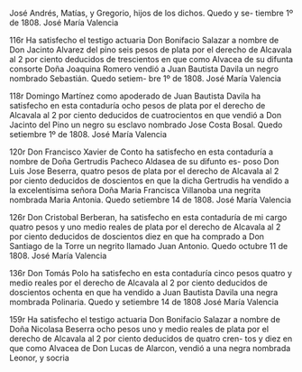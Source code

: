 José Andrés, Matías, y Gregorio, hijos de los dichos. Quedo y se-
tiembre 1º de 1808. José María Valencia

116r Ha satisfecho el testigo actuaria Don Bonifacio Salazar a nombre
de Don Jacinto Alvarez del pino seis pesos de plata por el derecho
de Alcavala al 2 por ciento deducidos de trescientos en que como
Alvacea de su difunta consorte Doña Joaquina Romero vendió a
Juan Bautista Davila un negro nombrado Sebastián. Quedo setiem-
bre 1º de 1808. José María Valencia

118r Domingo Martínez como apoderado de Juan Bautista Davila ha
satisfecho en esta contaduría ocho pesos de plata por el derecho de
Alcavala al 2 por ciento deducidos de cuatrocientos en que vendió
a Don Jacinto del Pino un negro su esclavo nombrado Jose Costa
Bosal. Quedo setiembre 1º de 1808. José María Valencia

120r Don Francisco Xavier de Conto ha satisfecho en esta contaduría
a nombre de Doña Gertrudis Pacheco Aldasea de su difunto es-
poso Don Luis Jose Beserra, quatro pesos de plata por el derecho
de Alcavala al 2 por ciento deducidos de doscientos en que la dicha
Gertrudis ha vendido a la excelentísima señora Doña Maria
Francisca Villanoba una negrita nombrada Maria Antonia. Quedo
setiembre 14 de 1808. José María Valencia

126r Don Cristobal Berberan, ha satisfecho en esta contaduría de mi cargo
quatro pesos y uno medio reales de plata por el derecho de Alcavala
al 2 por ciento deducidos de doscientos diez en que ha comprado a
Don Santiago de la Torre un negrito llamado Juan Antonio. Quedo
octubre 11 de 1808. José María Valencia

136r Don Tomás Polo ha satisfecho en esta contaduría cinco pesos quatro
y medio reales por el derecho de Alcavala al 2 por ciento deducidos de
doscientos ochenta en que ha vendido a Juan Bautista Davila una
negra mombrada Polinaria. Quedo y setiembre 14 de 1808
José María Valencia

159r Ha satisfecho el testigo actuaria Don Bonifacio Salazar a nombre
de Doña Nicolasa Beserra ocho pesos uno y medio reales de plata
por el derecho de Alcavala al 2 por ciento deducidos de quatro cren-
tos y diez en que como Alvacea de Don Lucas de Alarcon, vendió a
una negra nombrada Leonor, y socria